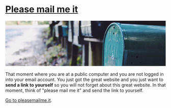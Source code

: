 ---
---

# [Please mail me it](https://pleasemailme.it)

<span class="image main"><img src="/images/pleasemailmeit/header.jpg" alt="Adriaan van Rossum's mailbox" /></span>

That moment where you are at a public computer and you are not logged in into your email account. You just got the great website and you just want to **send a link to yourself** so you will not forget about this great website. In that moment, think of "please mail me it" and send the link to yourself.

[Go to pleasemailme.it](https://pleasemailme.it).
